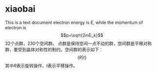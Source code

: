 # xiaobai
This is a text document
electron energy is $E$, while the momentum of electron is 
$$p=\sqrt{2mE_k}$$
32个点群，230个空间群。
点群是保持空间一点不动的群，空间群是平移对称群，要受到晶体对称性的制约。空间群的表示如下：
$$\{R|t\}$$
其中$R$表示旋转操作，$t$表示平移操作。
